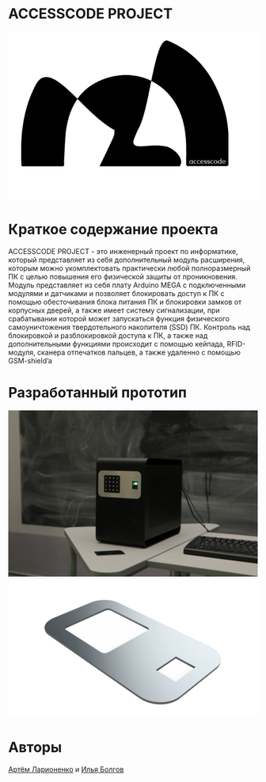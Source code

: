 # ACCESSCODE PROJECT
![logotip](https://github.com/BolgovLarionenkoTeam/ACCESSCODE/blob/main/Logo.png)



# Краткое содержание проекта
ACCESSCODE PROJECT - это инженерный проект по информатике, который представляет из себя дополнительный модуль расширения, которым можно укомплектовать практически любой полноразмерный ПК с целью повышения его физической защиты от проникновения. Модуль представляет из себя плату Arduino MEGA с подключенными модулями и датчиками и позволяет блокировать доступ к ПК с помощью обесточивания блока питания ПК и блокировки замков от корпусных дверей, а также имеет систему сигнализации, при срабатывании которой может запускаться функция физического самоуничтожения твердотельного накопителя (SSD) ПК. Контроль над блокировкой и разблокировкой доступа к ПК, а также над дополнительными функциями происходит с помощью кейпада, RFID-модуля, сканера отпечатков пальцев, а также удаленно с помощью GSM-shield’a

# Разработанный прототип
![photo](https://github.com/BolgovLarionenkoTeam/ACCESSCODE/blob/main/visual/prototypePicture.jpg)
![photo](https://github.com/BolgovLarionenkoTeam/ACCESSCODE/blob/main/visual/visualization3.png)

# Авторы
[Артём Ларионенко](https://github.com/lrrrtm) и [Илья Болгов](https://github.com/etozhebolgov)

